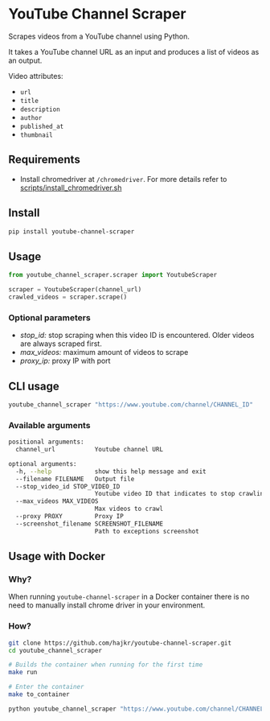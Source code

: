 # YouTube Channel Scraper

Scrapes videos from a YouTube channel using Python.

It takes a YouTube channel URL as an input and produces a list of videos as an output.

Video attributes:
* `url`
* `title`
* `description`
* `author`
* `published_at`
* `thumbnail`

## Requirements

* Install chromedriver at `/chromedriver`. For more details refer to [scripts/install_chromedriver.sh](scripts/install_chromedriver.sh)

## Install

```bash
pip install youtube-channel-scraper
```

## Usage

```python
from youtube_channel_scraper.scraper import YoutubeScraper

scraper = YoutubeScraper(channel_url)
crawled_videos = scraper.scrape()
```

### Optional parameters

* *stop_id:* stop scraping when this video ID is encountered. Older videos are always scraped first.
* *max_videos:* maximum amount of videos to scrape
* *proxy_ip:* proxy IP with port 


## CLI usage

```bash
youtube_channel_scraper "https://www.youtube.com/channel/CHANNEL_ID"
```

### Available arguments

```bash
positional arguments:
  channel_url           Youtube channel URL

optional arguments:
  -h, --help            show this help message and exit
  --filename FILENAME   Output file
  --stop_video_id STOP_VIDEO_ID
                        Youtube video ID that indicates to stop crawling
  --max_videos MAX_VIDEOS
                        Max videos to crawl
  --proxy PROXY         Proxy IP
  --screenshot_filename SCREENSHOT_FILENAME
                        Path to exceptions screenshot
```

## Usage with Docker

### Why?

When running `youtube-channel-scraper` in a Docker container there is no need to manually install chrome driver in your environment.

### How?

```bash
git clone https://github.com/hajkr/youtube-channel-scraper.git
cd youtube_channel_scraper

# Builds the container when running for the first time
make run

# Enter the container
make to_container

python youtube_channel_scraper "https://www.youtube.com/channel/CHANNEL_ID"
```
